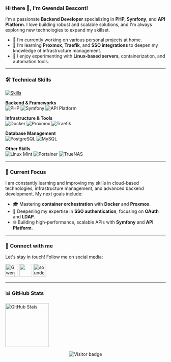 ### Hi there 👋, I'm Gwendal Bescont!

I'm a passionate **Backend Developer** specializing in **PHP, Symfony**, and **API Platform**. I love building robust and scalable solutions, and I'm always exploring new technologies to expand my skillset.

- 🔭 I’m currently working on various personal projects at home.
- 🌱 I’m learning **Proxmox**, **Traefik**, and **SSO integrations** to deepen my knowledge of infrastructure management.
- 🎯 I enjoy experimenting with **Linux-based servers**, containerization, and automation tools.

---

### 🛠️ Technical Skills

<a href="https://skillicons.dev">
  <img src="https://skillicons.dev/icons?i=php,symfony,docker,phpstorm,postman,postgres,mysql,mint,linux,idea&perline=6" alt="Skills"/>
</a>

**Backend & Frameworks**  
![PHP](https://img.shields.io/badge/PHP-777BB4?style=flat&logo=php&logoColor=white) ![Symfony](https://img.shields.io/badge/Symfony-000000?style=flat&logo=symfony&logoColor=white) ![API Platform](https://img.shields.io/badge/API_Platform-2D69E0?style=flat&logo=api-platform&logoColor=white)

**Infrastructure & Tools**  
![Docker](https://img.shields.io/badge/Docker-2496ED?style=flat&logo=docker&logoColor=white) ![Proxmox](https://img.shields.io/badge/Proxmox-E57000?style=flat&logo=proxmox&logoColor=white) ![Traefik](https://img.shields.io/badge/Traefik-2D69E0?style=flat&logo=traefik&logoColor=white)

**Database Management**  
![PostgreSQL](https://img.shields.io/badge/PostgreSQL-336791?style=flat&logo=postgresql&logoColor=white) ![MySQL](https://img.shields.io/badge/MySQL-4479A1?style=flat&logo=mysql&logoColor=white)

**Other Skills**  
![Linux Mint](https://img.shields.io/badge/Linux%20Mint-87CF3E?style=flat&logo=linux-mint&logoColor=white) ![Portainer](https://img.shields.io/badge/Portainer-13BEF9?style=flat&logo=portainer&logoColor=white) ![TrueNAS](https://img.shields.io/badge/TrueNAS-0095D5?style=flat&logo=truenas&logoColor=white)

---

### 🚀 Current Focus

I am constantly learning and improving my skills in cloud-based technologies, infrastructure management, and advanced backend development. My next goals include:
- 🎓 Mastering **container orchestration** with **Docker** and **Proxmox**.
- 🔧 Deepening my expertise in **SSO authentication**, focusing on **OAuth** and **LDAP**.
- 🌐 Building high-performance, scalable APIs with **Symfony** and **API Platform**.

---

### 📣 Connect with me

Let's stay in touch! Follow me on social media:

<p align="left">
  <a href="https://twitter.com/BescontG"><img alt="Gwendal | Twitter" width="40px" src="https://skillicons.dev/icons?i=twitter"/></a>
  <a href="https://www.linkedin.com/in/gwendal-bescont/"><img width="40px" src="https://skillicons.dev/icons?i=linkedin" /></a>
  <a href="https://soundcloud.com/touevukantabu"><img src="https://img.icons8.com/color/96/000000/soundcloud.png" alt="soundcloud" width="40px"/></a>
</p>

---

### 📊 GitHub Stats

<p align="left">
  <img height="137px" src="https://github-readme-stats.vercel.app/api?username=toutvukantabu&hide=stars&show_icons=true&count_private=false&theme=white" alt="GitHub Stats"/>
</p>

<p align="center">
  <img src="https://visitor-badge.one9x.com/badge?page_id=toutvukantabu.toutvukantabu" alt="Visitor badge"/>
</p>
